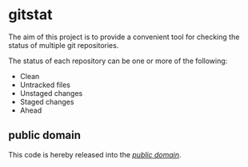 gitstat
=======

The aim of this project is to provide a convenient tool for checking the status
of multiple git repositories.

The status of each repository can be one or more of the following:
   - Clean
   - Untracked files
   - Unstaged changes
   - Staged changes
   - Ahead

public domain
-------------

This code is hereby released into the *[public domain][]*.

[public domain]: https://creativecommons.org/publicdomain/zero/1.0/

